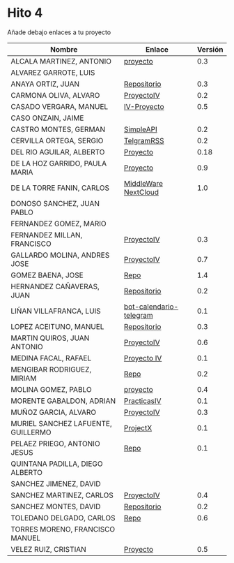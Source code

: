 # Hito 4

Añade debajo enlaces a tu proyecto

| Nombre | Enlace | Versión |
|--------|--------|---------|
| ALCALA MARTINEZ, ANTONIO |[proyecto](https://github.com/AntonioAlcM/tfg_ugr) |0.3|
| ALVAREZ GARROTE, LUIS | | |
| ANAYA ORTIZ, JUAN| [Repositorio](https://github.com/JaoChaos/Bot_Telegram) |0.3|
| CARMONA OLIVA, ALVARO|[ProyectoIV](https://github.com/alvarocarmona6/ProyectoIV) |0.2 |
| CASADO VERGARA, MANUEL| [IV-Proyecto](https://github.com/cvlolo/IV-Proyecto) | 0.5 |
| CASO ONZAIN, JAIME| | |
| CASTRO MONTES, GERMAN|[SimpleAPI](https://github.com/patamimbre/IV_Proyecto) |0.2 |
| CERVILLA ORTEGA, SERGIO| [TelgramRSS](https://github.com/Cerv1/IV-Project) | 0.2 |
| DEL RIO AGUILAR, ALBERTO| [Proyecto](https://github.com/berbus/proyectoIV) | 0.18 |
| DE LA HOZ GARRIDO, PAULA MARIA| [Proyecto](https://github.com/terceranexus6/copylazyjacker)| 0.9 |
| DE LA TORRE FANIN, CARLOS| [MiddleWare NextCloud](https://github.com/elsudano/MiddleWare_NextCloud) | 1.0 |
| DONOSO SANCHEZ, JUAN PABLO| | |
| FERNANDEZ GOMEZ, MARIO| | |
| FERNANDEZ MILLAN, FRANCISCO| [ProyectoIV](https://github.com/franfermi/Infraestructura-Virtual_IV) | 0.3 |
| GALLARDO MOLINA, ANDRES JOSE| [ProyectoIV](https://github.com/Maverick94/IV_Proyecto)| 0.7 |
| GOMEZ BAENA, JOSE| [Repo](https://github.com/josegob/IV-Proyecto) | 1.4 |
| HERNANDEZ CAÑAVERAS, JUAN|[Repositorio](https://github.com/MagicJHC10/Proyecto-IV) |0.2|
| LIÑAN VILLAFRANCA, LUIS|[bot-calendario-telegram](https://github.com/lulivi/bot-calendario-telegram)|0.1|
| LOPEZ ACEITUNO, MANUEL| [Repositorio](https://github.com/manuellopez92/ProyectoIV) | 0.3 |
| MARTIN QUIROS, JUAN ANTONIO|[ProyectoIV](https://github.com/marquirj/ProyectoSkull)|0.6|
| MEDINA FACAL, RAFAEL| [Proyecto IV](https://github.com/Medfac9/Proyecto_IV) | 0.1 |
| MENGIBAR RODRIGUEZ, MIRIAM|[Repo](https://github.com/mirismr/proyectoIV17-18) | 0.2 |
| MOLINA GOMEZ, PABLO|[proyecto](https://github.com/pmolinag/proyecto)|0.4|
| MORENTE GABALDON, ADRIAN| [PracticasIV](https://github.com/adrianmorente/PracticasIV) | 0.1 |
| MUÑOZ GARCIA, ALVARO|[ProyectoIV](https://github.com/alvaromgs/proyectoIV-1718)|0.3|
| MURIEL SANCHEZ LAFUENTE, GUILLERMO| [ProjectX](https://github.com/guillesiesta/ProjectX) | 0.1 |
| PELAEZ PRIEGO, ANTONIO JESUS|[Repo](https://github.com/ajpelaez/IV-Proyecto)|0.1|
| QUINTANA PADILLA, DIEGO ALBERTO| | |
| SANCHEZ JIMENEZ, DAVID| | |
| SANCHEZ MARTINEZ, CARLOS | [ProyectoIV](https://github.com/CharlySM/Proyecto-IV) | 0.4 |
| SANCHEZ MONTES, DAVID| [Repositorio](https://github.com/Anixo/ProyectoIV) | 0.2 |
| TOLEDANO DELGADO, CARLOS| [Repo](https://github.com/carlillostole/proyectoIV17-18) | 0.6 |
| TORRES MORENO, FRANCISCO MANUEL| | |
| VELEZ RUIZ, CRISTIAN| [Proyecto](https://github.com/ainokila/ProyectoIV) | 0.5|

